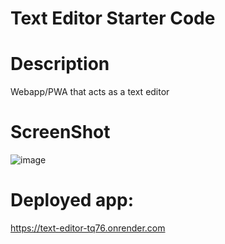 # Text Editor Starter Code

# Description

Webapp/PWA that acts as a text editor

# ScreenShot
![image](https://github.com/Deveritt96/text-editor/assets/149841074/c2fa9c28-0bed-461e-a317-bc11432cc973)


# Deployed app:

https://text-editor-tq76.onrender.com
